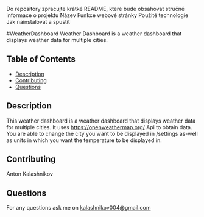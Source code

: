 Do repository zpracujte krátké README, které bude obsahovat stručné informace o projektu
Název
Funkce webové stránky
Použité technologie
Jak nainstalovat a spustit

#WeatherDashboard
Weather Dashboard is a weather dashboard that displays weather data for multiple cities.
## Table of Contents
* [Description](#description)
* [Contributing](#contributing)
* [Questions](#questions)
## Description
This weather dashboard is a weather dashboard that displays weather data for multiple cities.
It uses https://openweathermap.org/ Api to obtain data. You are able to change the city you want to be displayed in /settings
as-well as units in which you want the temperature to be displayed in.
## Contributing
Anton Kalashnikov
## Questions
For any questions ask me on kalashnikov004@gmail.com